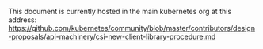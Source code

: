 This document is currently hosted in the main kubernetes org at this address: https://github.com/kubernetes/community/blob/master/contributors/design-proposals/api-machinery/csi-new-client-library-procedure.md
